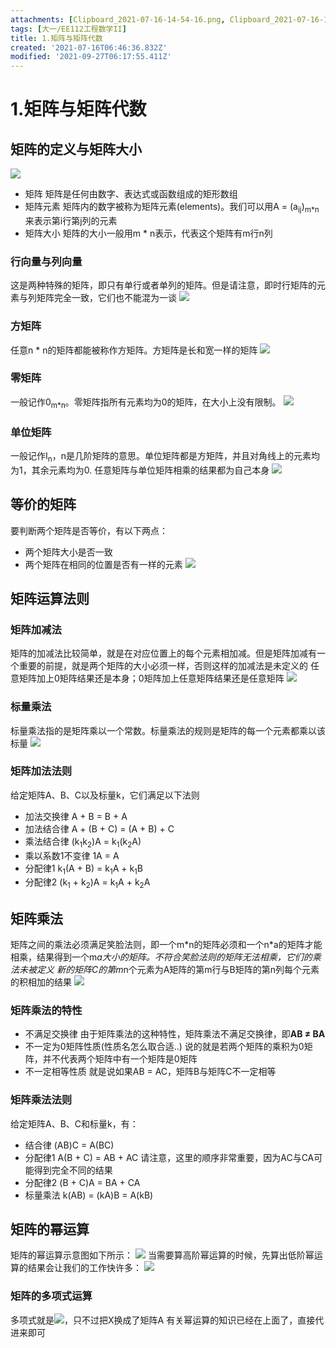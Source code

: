 ```yaml
---
attachments: [Clipboard_2021-07-16-14-54-16.png, Clipboard_2021-07-16-15-07-42.png, Clipboard_2021-07-16-15-11-47.png, Clipboard_2021-07-16-15-13-29.png, Clipboard_2021-07-16-15-17-39.png, Clipboard_2021-07-16-15-22-54.png, Clipboard_2021-07-16-15-38-44.png, Clipboard_2021-07-16-15-55-29.png, Clipboard_2021-07-16-16-00-26.png, Clipboard_2021-07-16-16-14-54.png, Clipboard_2021-07-16-16-15-42.png, Clipboard_2021-07-16-16-16-57.png]
tags: [大一/EE112工程数学II]
title: 1.矩阵与矩阵代数
created: '2021-07-16T06:46:36.832Z'
modified: '2021-09-27T06:17:55.411Z'
---
```


# 1.矩阵与矩阵代数

## 矩阵的定义与矩阵大小
![](@attachment/Clipboard_2021-07-16-14-54-16.png)
- 矩阵
矩阵是任何由数字、表达式或函数组成的矩形数组
- 矩阵元素
矩阵内的数字被称为矩阵元素(elements)。我们可以用A = (a<sub>ij</sub>)<sub>m*n</sub>来表示第i行第j列的元素
- 矩阵大小
矩阵的大小一般用m * n表示，代表这个矩阵有m行n列

### 行向量与列向量
这是两种特殊的矩阵，即只有单行或者单列的矩阵。但是请注意，即时行矩阵的元素与列矩阵完全一致，它们也不能混为一谈
![](@attachment/Clipboard_2021-07-16-15-07-42.png)

### 方矩阵
任意n * n的矩阵都能被称作方矩阵。方矩阵是长和宽一样的矩阵
![](@attachment/Clipboard_2021-07-16-15-11-47.png)

### 零矩阵
一般记作0<sub>m*n</sub>。零矩阵指所有元素均为0的矩阵，在大小上没有限制。
![](@attachment/Clipboard_2021-07-16-16-16-57.png)

### 单位矩阵
一般记作I<sub>n</sub>，n是几阶矩阵的意思。单位矩阵都是方矩阵，并且对角线上的元素均为1，其余元素均为0.
任意矩阵与单位矩阵相乘的结果都为自己本身
![](@attachment/Clipboard_2021-07-16-15-55-29.png)

## 等价的矩阵
要判断两个矩阵是否等价，有以下两点：
- 两个矩阵大小是否一致
- 两个矩阵在相同的位置是否有一样的元素
![](@attachment/Clipboard_2021-07-16-15-13-29.png)

## 矩阵运算法则
### 矩阵加减法
矩阵的加减法比较简单，就是在对应位置上的每个元素相加减。但是矩阵加减有一个重要的前提，就是两个矩阵的大小必须一样，否则这样的加减法是未定义的
任意矩阵加上0矩阵结果还是本身；0矩阵加上任意矩阵结果还是任意矩阵
![](@attachment/Clipboard_2021-07-16-15-17-39.png)

### 标量乘法
标量乘法指的是矩阵乘以一个常数。标量乘法的规则是矩阵的每一个元素都乘以该标量
![](@attachment/Clipboard_2021-07-16-15-22-54.png)

### 矩阵加法法则
给定矩阵A、B、C以及标量k，它们满足以下法则
- 加法交换律
A + B = B + A
- 加法结合律
A + (B + C) = (A + B) + C
- 乘法结合律
(k<sub>1</sub>k<sub>2</sub>)A = k<sub>1</sub>(k<sub>2</sub>A)
- 乘以系数1不变律
1A = A
- 分配律1
k<sub>1</sub>(A + B) = k<sub>1</sub>A + k<sub>1</sub>B
- 分配律2
(k<sub>1</sub> + k<sub>2</sub>)A = k<sub>1</sub>A + k<sub>2</sub>A

## 矩阵乘法
矩阵之间的乘法必须满足笑脸法则，即一个m\*n的矩阵必须和一个n\*a的矩阵才能相乘，结果得到一个m*a大小的矩阵。不符合笑脸法则的矩阵无法相乘，它们的乘法未被定义
新的矩阵C的第m*n个元素为A矩阵的第m行与B矩阵的第n列每个元素的积相加的结果
![](@attachment/Clipboard_2021-07-16-15-38-44.png)

### 矩阵乘法的特性
- 不满足交换律
由于矩阵乘法的这种特性，矩阵乘法不满足交换律，即**AB ≠ BA**
- 不一定为0矩阵性质(性质名怎么取合适..)
说的就是若两个矩阵的乘积为0矩阵，并不代表两个矩阵中有一个矩阵是0矩阵
- 不一定相等性质
就是说如果AB = AC，矩阵B与矩阵C不一定相等

### 矩阵乘法法则
给定矩阵A、B、C和标量k，有：
- 结合律
(AB)C = A(BC)
- 分配律1
A(B + C) = AB + AC
请注意，这里的顺序非常重要，因为AC与CA可能得到完全不同的结果
- 分配律2
(B + C)A = BA + CA
- 标量乘法
k(AB) = (kA)B = A(kB)

## 矩阵的幂运算
矩阵的幂运算示意图如下所示：
![](@attachment/Clipboard_2021-07-16-16-00-26.png)
当需要算高阶幂运算的时候，先算出低阶幂运算的结果会让我们的工作快许多：
![](@attachment/Clipboard_2021-07-16-16-14-54.png)

### 矩阵的多项式运算
多项式就是![](@attachment/Clipboard_2021-07-16-16-15-42.png)，只不过把X换成了矩阵A
有关幂运算的知识已经在上面了，直接代进来即可











